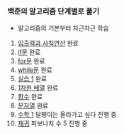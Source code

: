 ### 백준의 알고리즘 단계별로 풀기

- 알고리즘의 기본부터 차근차근 학습

1. [입출력과 사칙연산](https://www.acmicpc.net/step/1) 완료<br>
1. [if문](https://www.acmicpc.net/step/4) 완료<br>
1. [for문](https://www.acmicpc.net/step/3) 완료<br>
1. [while문](https://www.acmicpc.net/step/2) 완료<br>
1. [실습 1](https://www.acmicpc.net/step/48) 완료<br>
1. [1차원 배열](https://www.acmicpc.net/step/6) 완료<br>
1. [함수](https://www.acmicpc.net/step/5) 완료<br>
1. [문자열](https://www.acmicpc.net/step/7) 완료<br>
1. [수학 1](https://www.acmicpc.net/step/8) 달팽이는 올라가고 싶다 진행 중<br>
1. [재귀](https://www.acmicpc.net/step/19) 피보나치 수 5 진행 중<br>
